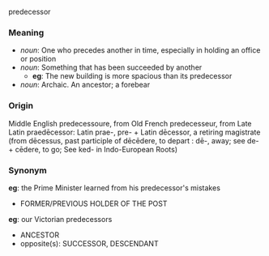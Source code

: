 predecessor
### Meaning
+ _noun_: One who precedes another in time, especially in holding an office or position
+ _noun_: Something that has been succeeded by another
    + __eg__: The new building is more spacious than its predecessor
+ _noun_: Archaic. An ancestor; a forebear

### Origin

Middle English predecessoure, from Old French predecesseur, from Late Latin praedēcessor: Latin prae-, pre- + Latin dēcessor, a retiring magistrate (from dēcessus, past participle of dēcēdere, to depart : dē-, away; see de- + cēdere, to go; See ked- in Indo-European Roots)

### Synonym

__eg__: the Prime Minister learned from his predecessor's mistakes

+ FORMER/PREVIOUS HOLDER OF THE POST

__eg__: our Victorian predecessors

+ ANCESTOR
+ opposite(s): SUCCESSOR, DESCENDANT


